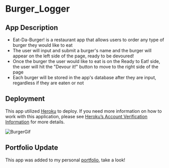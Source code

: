 # Burger_Logger

## App Description

* Eat-Da-Burger! is a restaurant app that allows users to order any type of burger they would like to eat
* The user will input and submit a burger's name and the burger will appear on the left side of the page, ready to be devoured!
* Once the burger the user would like to eat is on the Ready to Eat! side, the user will hit the "Devour it!" button to move to the right side of the page
* Each burger will be stored in the app's database after they are input, regardless if they are eaten or not

## Deployment


This app utilized [Heroku](https://still-hamlet-74091.herokuapp.com/index) to deploy. If you need more information on how to work with this application, please see [Heroku’s Account Verification Information](https://devcenter.heroku.com/articles/account-verification) for more details.

![BurgerGif](public/assets/img/burger.gif)

## Portfolio Update

This app was added to my personal [portfolio](https://boaardz56.github.io/Portfolio/), take a look!